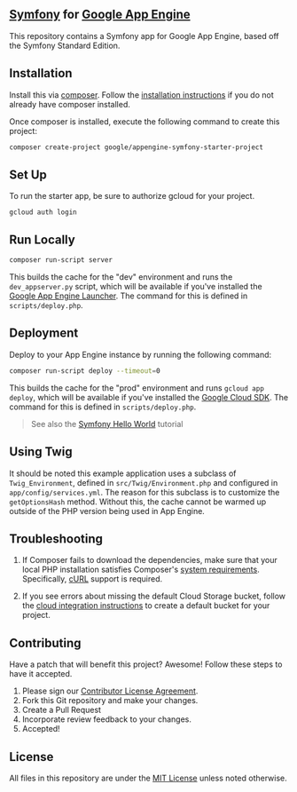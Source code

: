 ## [Symfony][symfony] for [Google App Engine][appengine]
This repository contains a Symfony app for Google App Engine, based off the Symfony Standard Edition.

## Installation

Install this via [composer][composer]. Follow the
[installation instructions][composer_install] if you do not already have
composer installed.

Once composer is installed, execute the following command to create this project:

```sh
composer create-project google/appengine-symfony-starter-project
```

## Set Up

To run the starter app, be sure to authorize gcloud for your project.

```
gcloud auth login
```

## Run Locally

```sh
composer run-script server
```

This builds the cache for the "dev" environment and runs the `dev_appserver.py`
script, which will be available if you've installed the
[Google App Engine Launcher][app_engine_launcher]. The command for this is
defined in `scripts/deploy.php`.

## Deployment

Deploy to your App Engine instance by running the following command:

```sh
composer run-script deploy --timeout=0
```

This builds the cache for the "prod" environment and runs `gcloud app deploy`,
which will be available if you've installed the
[Google Cloud SDK][gcloud]. The command for this is defined in
`scripts/deploy.php`.

> See also the [Symfony Hello World][gcp_symfony_hello] tutorial

## Using Twig

It should be noted this example application uses a subclass of `Twig_Environment`,
defined in `src/Twig/Environment.php` and configured in `app/config/services.yml`.
The reason for this subclass is to customize the `getOptionsHash` method. Without
this, the cache cannot be warmed up outside of the PHP version being used in App
Engine.

## Troubleshooting

1. If Composer fails to download the dependencies, make sure that your local PHP installation
satisfies Composer's [system requirements][composer_reqs]. Specifically, [cURL][curl] support is
required.

1. If you see errors about missing the default Cloud Storage bucket, follow the
[cloud integration instructions][gcs_setup] to create a default bucket for your project.

## Contributing
Have a patch that will benefit this project? Awesome! Follow these steps to have it accepted.

1. Please sign our [Contributor License Agreement](CONTRIBUTING.md).
1. Fork this Git repository and make your changes.
1. Create a Pull Request
1. Incorporate review feedback to your changes.
1. Accepted!

## License
All files in this repository are under the [MIT License](LICENSE) unless noted otherwise.

[symfony]: http://symfony.com/
[appengine]: https://cloud.google.com/appengine/
[app_engine_launcher]: https://cloud.google.com/appengine/docs/standard/php/download
[gcloud]: https://cloud.google.com/sdk/docs/
[composer]: https://getcomposer.org
[composer_install]: https://getcomposer.org/doc/00-intro.md
[gcs]: https://cloud.google.com/appengine/docs/php/googlestorage/setup
[gcp_symfony_hello]: https://cloud.google.com/appengine/docs/php/symfony-hello-world
[composer_reqs]: https://getcomposer.org/doc/00-intro.md#system-requirements
[curl]: http://php.net/manual/en/book.curl.php
[gcs_setup]: https://cloud.google.com/appengine/docs/php/googlestorage/setup
